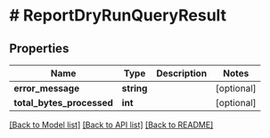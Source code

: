 # # ReportDryRunQueryResult

## Properties

Name | Type | Description | Notes
------------ | ------------- | ------------- | -------------
**error_message** | **string** |  | [optional]
**total_bytes_processed** | **int** |  | [optional]

[[Back to Model list]](../../README.md#models) [[Back to API list]](../../README.md#endpoints) [[Back to README]](../../README.md)
